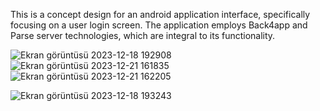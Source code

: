 This is a concept design for an android application interface, specifically focusing on a user login screen. The application employs Back4app and Parse server technologies, which are integral to its functionality.

![Ekran görüntüsü 2023-12-18 192908](https://github.com/ATalhaTimur/andoridUIapp_ParseServer/assets/93510585/b012c394-4215-4a4c-b00b-7999e4106cf5) ![Ekran görüntüsü 2023-12-21 161835](https://github.com/ATalhaTimur/andoridUIapp_ParseServer/assets/93510585/518b6dd1-e387-4750-b75e-46a5003158d8)![Ekran görüntüsü 2023-12-21 162205](https://github.com/ATalhaTimur/andoridUIapp_ParseServer/assets/93510585/88280093-70a5-4efb-b0b1-0e4e1e644f3a)


![Ekran görüntüsü 2023-12-18 193243](https://github.com/ATalhaTimur/andoridUIapp_ParseServer/assets/93510585/dc522105-c1c2-433d-846f-3aceb406d796)
